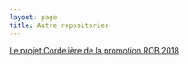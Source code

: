 ```yaml
---
layout: page
title: Autre repositories
---
```


[Le projet Cordelière de la promotion ROB 2018](https://github.com/EnstaBretagneClubRobo/Cordeliere)
